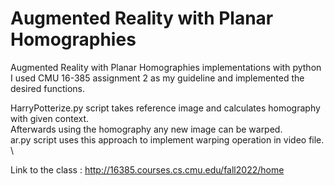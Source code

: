 # Augmented Reality with Planar Homographies
Augmented Reality with Planar Homographies implementations with python
I used CMU 16-385 assignment 2 as my guideline and implemented the desired functions.

HarryPotterize.py script takes reference image and calculates homography with given context. \
Afterwards using the homography any new image can be warped. \
ar.py script uses this approach to implement warping operation in video file. \

Link to the class : http://16385.courses.cs.cmu.edu/fall2022/home
